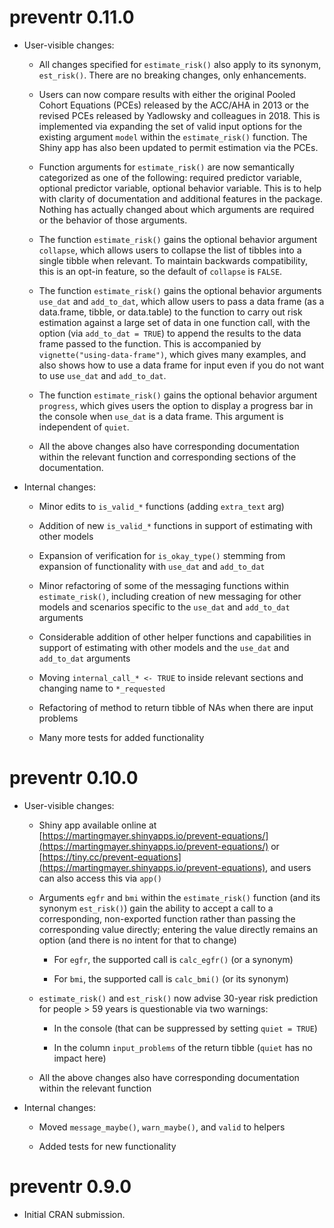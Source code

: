 # preventr 0.11.0

* User-visible changes:

  * All changes specified for `estimate_risk()` also apply to its synonym, 
  `est_risk()`. There are no breaking changes, only enhancements.

  * Users can now compare results with either the original Pooled Cohort 
  Equations (PCEs) released by the ACC/AHA in 2013 or the revised PCEs released
  by Yadlowsky and colleagues in 2018. This is implemented via expanding the
  set of valid input options for the existing argument `model` within the 
  `estimate_risk()` function. The Shiny app has also been updated to permit
  estimation via the PCEs.
  
  * Function arguments for `estimate_risk()` are now semantically categorized as
  one of the following: required predictor variable, optional predictor 
  variable, optional behavior variable. This is to help with clarity of 
  documentation and additional features in the package. Nothing has actually 
  changed about which arguments are required or the behavior of those arguments.

  * The function `estimate_risk()` gains the optional behavior argument 
  `collapse`, which allows users to collapse the list of tibbles into a single 
  tibble when relevant. To  maintain backwards compatibility, this is an opt-in 
  feature, so the default of `collapse` is `FALSE`.
  
  * The function `estimate_risk()` gains the optional behavior arguments 
  `use_dat` and `add_to_dat`, which allow users to pass a data frame (as a 
  data.frame, tibble, or data.table) to the function to carry out risk 
  estimation against a large set of data in one function call, with the option 
  (via `add_to_dat = TRUE`) to append the results to the data frame passed to 
  the function. This is accompanied by `vignette("using-data-frame")`, which
  gives many examples, and also shows how to use a data frame for input even if
  you do not want to use `use_dat` and `add_to_dat`.
  
  * The function `estimate_risk()` gains the optional behavior argument
  `progress`, which gives users the option to display a progress bar in the
  console when `use_dat` is a data frame. This argument is independent of
  `quiet`.
  
  * All the above changes also have corresponding documentation within the
  relevant function and corresponding sections of the documentation.

* Internal changes:

  * Minor edits to `is_valid_*` functions (adding `extra_text` arg)
  
  * Addition of new `is_valid_*` functions in support of estimating with other
  models
  
  * Expansion of verification for `is_okay_type()` stemming from expansion of
  functionality with `use_dat` and `add_to_dat`
  
  * Minor refactoring of some of the messaging functions within 
  `estimate_risk()`, including creation of new messaging for other models and
  scenarios specific to the `use_dat` and `add_to_dat` arguments
  
  * Considerable addition of other helper functions and capabilities in support 
  of estimating with other models and the `use_dat` and `add_to_dat` arguments
  
  * Moving `internal_call_* <- TRUE` to inside relevant sections and changing
  name to `*_requested`
  
  * Refactoring of method to return tibble of NAs when there are input problems
  
  * Many more tests for added functionality
  
# preventr 0.10.0

* User-visible changes:

  * Shiny app available online at [https://martingmayer.shinyapps.io/prevent-equations/](https://martingmayer.shinyapps.io/prevent-equations/) or [https://tiny.cc/prevent-equations](https://martingmayer.shinyapps.io/prevent-equations), 
  and users can also access this via `app()`

  * Arguments `egfr` and `bmi` within the `estimate_risk()` function (and its 
  synonym `est_risk()`) gain the ability to accept a call to a corresponding, 
  non-exported function rather than passing the corresponding value directly; 
  entering the value directly remains an option (and there is no intent for 
  that to change)
  
    * For `egfr`, the supported call is `calc_egfr()` (or a synonym)
    
    * For `bmi`, the supported call is `calc_bmi()` (or its synonym)
    
  * `estimate_risk()` and `est_risk()` now advise 30-year risk prediction for
  people > 59 years is questionable via two warnings:
  
    * In the console (that can be suppressed by setting `quiet = TRUE`)
    
    * In the column `input_problems` of the return tibble (`quiet` has no
    impact here)
  
  * All the above changes also have corresponding documentation within the
  relevant function

* Internal changes:

  * Moved `message_maybe()`, `warn_maybe()`, and `valid` to helpers
  
  * Added tests for new functionality

# preventr 0.9.0

* Initial CRAN submission.
